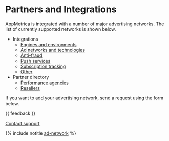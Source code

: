 # Partners and Integrations

AppMetrica is integrated with a number of major advertising networks. The list of currently supported networks is shown below.

* Integrations
   * [Engines and environments](integrations/engines-and-environments.md)
   * [Ad networks and technologies](integrations/ad-networks-and-technologies.md)
   * [Anti-fraud](integrations/anti-fraud.md)
   * [Push services](integrations/push-services.md)
   * [Subscription tracking](integrations/subscription-tracking.md)
   * [Other](integrations/other.md)
* Partner directory
   * [Performance agencies](partner-directory/performance-agencies.md)
   * [Resellers](partner-directory/resellers.md)

If you want to add your advertising network, send a request using the form below.

{{ feedback }}

<a href="../troubleshooting/feedback-new">
  <span class="button">Contact support</span>
</a>

{% include notitle [ad-network](./_includes/connect-ad-button.md) %}
